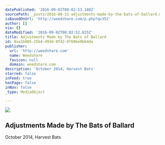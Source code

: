 ```yaml
---
datePublished: '2016-09-02T08:02:53.188Z'
sourcePath: _posts/2016-08-31-adjustments-made-by-the-bats-of-ballard.md
isBasedOnUrl: 'http://weedshare.com/p.php?q=352'
author: []
via: {}
dateModified: '2016-09-02T08:02:52.825Z'
title: Adjustments Made by The Bats of Ballard
id: 8aa1b085-25b4-493d-8f42-0f60be0b64da
publisher:
  url: 'http://weedshare.com'
  name: Weedshare
  favicon: null
  domain: weedshare.com
description: 'October 2014, Harvest Bats'
starred: false
inFeed: true
hasPage: false
inNav: false
_type: MediaObject

---
```

<article style=""><img src="https://imgflo.herokuapp.com/graph/2b2431f8e7ba7b0/b713b219435f36a146c997e2e03ca0c7/noop.png?input=http%3A%2F%2Fweedshare.com%2Fuploads%2F5%2Fadjustments-cover.png" /><h1>Adjustments Made by The Bats of Ballard</h1><p>October 2014, Harvest Bats</p></article>